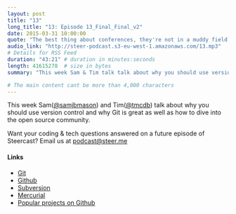 ```yaml
---
layout: post
title: "13"
long_title: "13: Episode 13_Final_Final_v2"
date: 2015-03-31 10:00:00
quote: "The best thing about conferences, they're not in a muddy field."
audio_link: "http://steer-podcast.s3-eu-west-1.amazonaws.com/13.mp3"
# Details for RSS Feed
duration: "43:21" # duration in minutes:seconds
length: 41615278  # size in bytes
summary: "This week Sam & Tim talk talk about why you should use version control and why Git is great as well as how to dive into the open source community." # Short description of the episode

# The main content cant be more than 4,000 characters
---
```


This week Sam([@samjbmason](https://twitter.com/samjbmason)) and Tim([@tmcdb](https://twitter.com/tmcdb)) talk about why you should use version control and why Git is great as well as how to dive into the open source community.

Want your coding & tech questions answered on a future episode of Steercast? Email us at [podcast@steer.me](mailto:podcast@steer.me)

#### Links
- [Git](http://git-scm.com/)
- [Github](https://github.com/)
- [Subversion](https://subversion.apache.org/)
- [Mercurial](http://mercurial.selenic.com/)
- [Popular projects on Github](https://github.com/explore)

